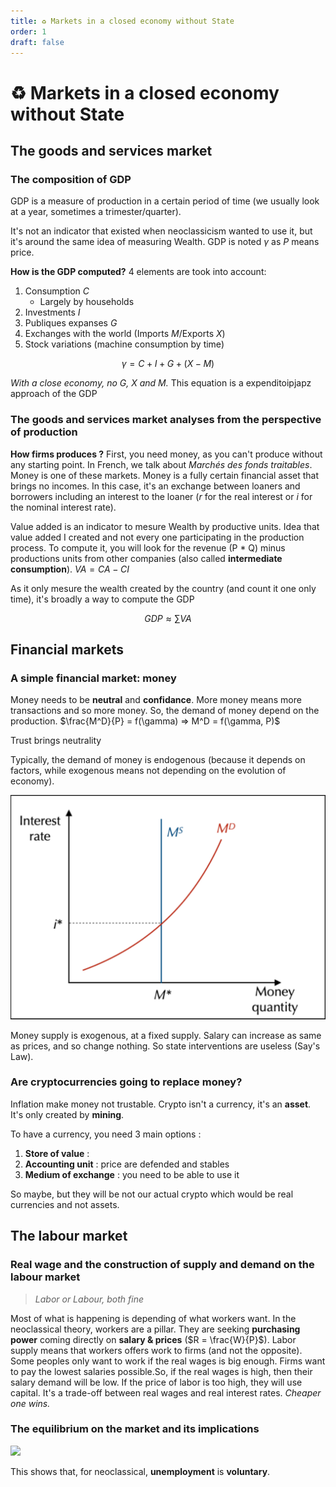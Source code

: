 ```yaml
---
title: ♻️ Markets in a closed economy without State
order: 1
draft: false
---
```


# ♻️ Markets in a closed economy without State

## The goods and services market

### The composition of GDP

GDP is a measure of production in a certain period of time (we usually look at a year, sometimes a trimester/quarter). 

It's not an indicator that existed when neoclassicism wanted to use it, but it's around the same idea of measuring Wealth. GDP is noted $\gamma$ as $P$ means price.

**How is the GDP computed?** 4 elements are took into account:
1. Consumption $C$
	- Largely by households 
2. Investments $I$ 
3. Publiques  expanses $G$
4. Exchanges with the world (Imports $M$/Exports $X$)
5. Stock variations (machine consumption by time)

$$\gamma = C + I + G + (X - M)$$

*With a close economy, no $G$, $X$ and $M$.* This equation is a expenditoipjapz approach of the GDP

### The goods and services market analyses from the perspective of production

**How firms produces ?** First, you need money, as you can't produce without any starting point. In French, we talk about *Marchés des fonds traitables*. Money is one of these markets. Money is a fully certain financial asset that brings no incomes. In this case, it's an exchange between loaners and borrowers including an interest to the loaner ($r$ for the real interest or $i$ for the nominal interest rate). 

Value added is an indicator to mesure Wealth by productive units. Idea that value added I created and not every one participating in the production process. To compute it, you will look for the revenue (P * Q) minus productions units from other companies (also called **intermediate consumption**).  $VA = CA - CI$

As it only mesure the wealth created by the country (and count it one only time), it's broadly a way to compute the GDP

$$GDP ≈ \sum VA$$

## Financial markets

### A simple financial market: money

Money needs to be **neutral** and **confidance**. More money means more transactions and so more money. So, the demand of money depend on the production. $\frac{M^D}{P} = f(\gamma) => M^D = f(\gamma, P)$ 

Trust brings neutrality

Typically, the demand of money is endogenous (because it depends on factors, while exogenous means not depending on the evolution of economy).

![](graph_money.png)

Money supply is exogenous, at a fixed supply. Salary can increase as same as prices, and so change nothing. So state interventions are useless (Say's Law).
### Are cryptocurrencies going to replace money?

Inflation make money not trustable. Crypto isn't a currency, it's an **asset**. It's only created by **mining**. 

To have a currency, you need 3 main options :

1. **Store of value** : 
2. **Accounting unit** : price are defended and stables
3. **Medium of exchange** : you need to be able to use it

So maybe, but they will be not our actual crypto which would be real currencies and not assets.
## The labour market

### Real wage and the construction of supply and demand on the labour market
> *Labor or Labour, both fine*

Most of what is happening is depending of what workers want. In the neoclassical theory, workers are a pillar. They are seeking **purchasing power** coming directly on **salary & prices** ($R = \frac{W}{P}$). Labor supply means that workers offers work to firms (and not the opposite). Some peoples only want to work if the real wages is big enough. Firms want to pay the lowest salaries possible.So, if the real wages is high, then their salary demand will be low. If the price of labor is too high, they will use capital. It's a trade-off between real wages and real interest rates. *Cheaper one wins.*
### The equilibrium on the market and its implications

![](graph_work.png)

This shows that, for neoclassical, **unemployment** is **voluntary**.